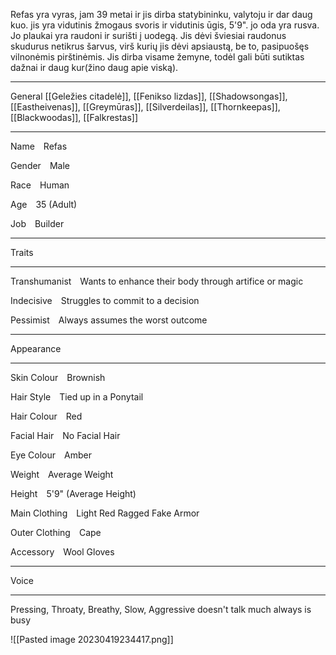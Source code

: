 Refas yra vyras, jam 39 metai ir jis dirba statybininku, valytoju ir dar daug kuo. jis yra vidutinis žmogaus svoris ir vidutinis ūgis, 5'9". jo oda yra rusva. Jo plaukai yra raudoni ir surišti į uodegą. Jis dėvi šviesiai raudonus skudurus netikrus šarvus, virš kurių jis dėvi apsiaustą, be to, pasipuošęs vilnonėmis pirštinėmis. Jis dirba visame žemyne, todėl gali būti sutiktas dažnai ir daug kur(žino daug apie viską).

---

General [[Geležies citadelė]], [[Fenikso lizdas]], [[Shadowsongas]], [[Eastheivenas]], [[Greymūras]], [[Silverdeilas]], [[Thornkeepas]], [[Blackwoodas]], [[Falkrestas]]

---

Name Refas

Gender Male

Race Human

Age 35 (Adult)

Job Builder


---

Traits

---

Transhumanist Wants to enhance their body through artifice or magic

Indecisive Struggles to commit to a decision

Pessimist Always assumes the worst outcome

---

Appearance

---

Skin Colour Brownish

Hair Style Tied up in a Ponytail

Hair Colour Red

Facial Hair No Facial Hair

Eye Colour Amber

Weight Average Weight

Height 5'9" (Average Height)

Main Clothing Light Red Ragged Fake Armor

Outer Clothing Cape

Accessory Wool Gloves

---

Voice

---


Pressing, Throaty, Breathy, Slow, Aggressive doesn't talk much always is busy

![[Pasted image 20230419234417.png]]